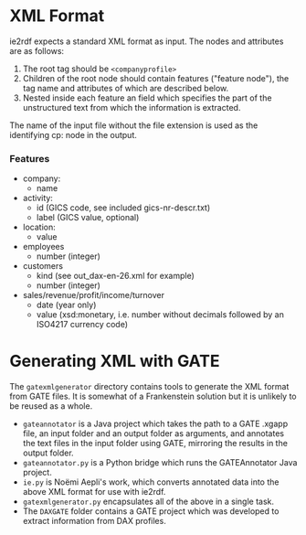 # XML Format

ie2rdf expects a standard XML format as input. The nodes and attributes are as follows:

1. The root tag should be `<companyprofile>`
2. Children of the root node should contain features ("feature node"), the tag name and attributes of which are described below.
3. Nested inside each feature an <annotation> field which specifies the part of the unstructured text from which the information is extracted.

The name of the input file without the file extension is used as the identifying cp: node in the output.

### Features

- company:
    - name
- activity:
    - id       (GICS code, see included gics-nr-descr.txt)
    - label    (GICS value, optional)
- location:
    - value 
- employees
    - number   (integer)
- customers
    - kind     (see out_dax-en-26.xml for example)
    - number   (integer)
- sales/revenue/profit/income/turnover
    - date     (year only)
    - value    (xsd:monetary, i.e. number without decimals followed by an ISO4217 currency code)

# Generating XML with GATE

The `gatexmlgenerator` directory contains tools to generate the XML format from GATE files. It is somewhat of a Frankenstein solution but it is unlikely to be reused as a whole.

- `gateannotator` is a Java project which takes the path to a GATE .xgapp file, an input folder and an output folder as arguments, and annotates the text files in the input folder using GATE, mirroring the results in the output folder.
- `gateannotator.py` is a Python bridge which runs the GATEAnnotator Java project.
- `ie.py` is Noëmi Aepli's work, which converts annotated data into the above XML format for use with ie2rdf.
- `gatexmlgenerator.py` encapsulates all of the above in a single task.
- The `DAXGATE` folder contains a GATE project which was developed to extract information from DAX profiles.
